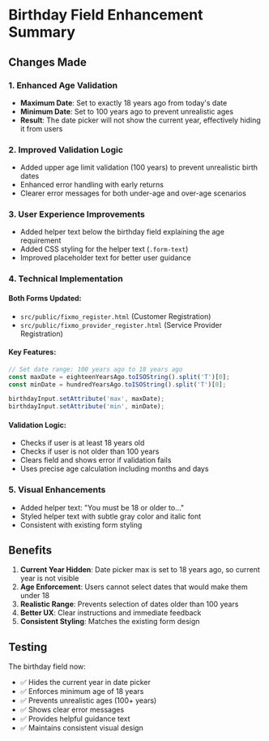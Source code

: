 # Birthday Field Enhancement Summary

## Changes Made

### 1. Enhanced Age Validation
- **Maximum Date**: Set to exactly 18 years ago from today's date
- **Minimum Date**: Set to 100 years ago to prevent unrealistic ages
- **Result**: The date picker will not show the current year, effectively hiding it from users

### 2. Improved Validation Logic
- Added upper age limit validation (100 years) to prevent unrealistic birth dates
- Enhanced error handling with early returns
- Clearer error messages for both under-age and over-age scenarios

### 3. User Experience Improvements
- Added helper text below the birthday field explaining the age requirement
- Added CSS styling for the helper text (`.form-text`)
- Improved placeholder text for better user guidance

### 4. Technical Implementation

#### Both Forms Updated:
- `src/public/fixmo_register.html` (Customer Registration)
- `src/public/fixmo_provider_register.html` (Service Provider Registration)

#### Key Features:
```javascript
// Set date range: 100 years ago to 18 years ago
const maxDate = eighteenYearsAgo.toISOString().split('T')[0];
const minDate = hundredYearsAgo.toISOString().split('T')[0];

birthdayInput.setAttribute('max', maxDate);
birthdayInput.setAttribute('min', minDate);
```

#### Validation Logic:
- Checks if user is at least 18 years old
- Checks if user is not older than 100 years
- Clears field and shows error if validation fails
- Uses precise age calculation including months and days

### 5. Visual Enhancements
- Added helper text: "You must be 18 or older to..."
- Styled helper text with subtle gray color and italic font
- Consistent with existing form styling

## Benefits
1. **Current Year Hidden**: Date picker max is set to 18 years ago, so current year is not visible
2. **Age Enforcement**: Users cannot select dates that would make them under 18
3. **Realistic Range**: Prevents selection of dates older than 100 years
4. **Better UX**: Clear instructions and immediate feedback
5. **Consistent Styling**: Matches the existing form design

## Testing
The birthday field now:
- ✅ Hides the current year in date picker
- ✅ Enforces minimum age of 18 years
- ✅ Prevents unrealistic ages (100+ years)
- ✅ Shows clear error messages
- ✅ Provides helpful guidance text
- ✅ Maintains consistent visual design
